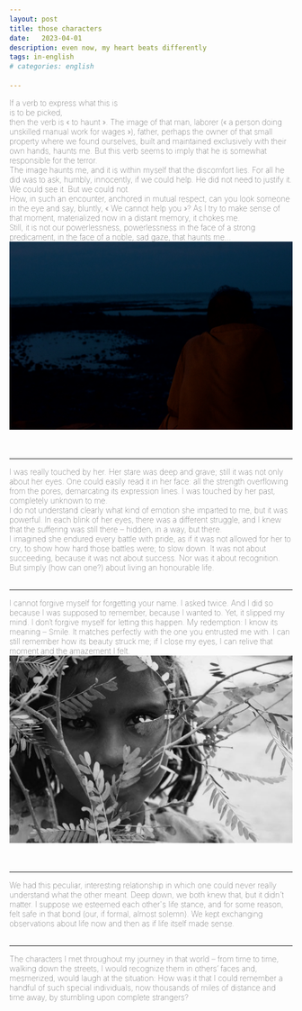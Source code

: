 ```yaml
---
layout: post
title: those characters
date:   2023-04-01
description: even now, my heart beats differently
tags: in-english
# categories: english

---
```



<span style="font-size:14px;font-weight:lighter">
If a verb to express what this is 
<br> is to be picked, 
<br> then the verb is « to haunt ».

<span style="font-size:14px;font-weight:lighter">
The image of that man, laborer (« a person doing unskilled manual work for wages »), father, perhaps the owner of that small property where we found ourselves, built and maintained exclusively with their own hands, haunts me. But this verb seems to imply that he is somewhat responsible for the terror.
<br> The image haunts me, and it is within myself that the discomfort lies. For all he did was to ask, humbly, innocently, if we could help. He did not need to justify it. We could see it. But we could not.
<br> How, in such an encounter, anchored in mutual respect, can you look someone in the eye and say, bluntly, « We cannot help you »? As I try to make sense of that moment, materialized now in a distant memory, it chokes me. 
<br> Still, it is not our powerlessness, powerlessness in the face of a strong predicament, in the face of a noble, sad gaze, that haunts me...
</span>
<div>
    <img src="/assets/img/reflection.jpg" class="my-image rounded z-depth-1">
</div>
<br>
<br>

<hr>
<span style="font-size:14px;font-weight:lighter">
I was really touched by her. Her stare was deep and grave; still it was not only about her eyes. One could easily read it in her face: all the strength overflowing from the pores, demarcating its expression lines. I was touched by her past, completely unknown to me.
<br> I do not understand clearly what kind of emotion she imparted to me, but it was powerful. In each blink of her eyes, there was a different struggle, and I knew that the suffering was still there – hidden, in a way, but there. 
<br> I imagined she endured every battle with pride, as if it was not allowed for her to cry, to show how hard those battles were; to slow down. It was not about succeeding, because it was not about success. Nor was it about recognition. But simply (how can one?) about living an honourable life.
</span>
<br>
<br>

<hr>
<span style="font-size:14px;font-weight:lighter">
I cannot forgive myself for forgetting your name. I asked twice. And I did so because I was supposed to remember, because I wanted to. Yet, it slipped my mind. I don’t forgive myself for letting this happen.

<span style="font-size:14px;font-weight:lighter">
My redemption: I know its meaning – Smile. It matches perfectly with the one you entrusted me with. I can still remember how its beauty struck me; if I close my eyes, I can relive that moment and the amazement I felt.
</span>
<div>
    <img src="/assets/img/smile.jpg" class="my-image rounded z-depth-1">
</div>
<br>
<br>

<hr>
<span style="font-size:14px;font-weight:lighter">
We had this peculiar, interesting relationship in which one could never really understand what the other meant. Deep down, we both knew that, but it didn't matter. I suppose we esteemed each other's life stance, and for some reason, felt safe in that bond (our, if formal, almost solemn). We kept exchanging observations about life now and then as if life itself made sense.
</span>
<br>
<br>

<hr>
<span style="font-size:14px;font-weight:lighter"> The characters I met throughout my journey in that world – from time to time, walking down the streets, I would recognize them in others’ faces and, mesmerized, would laugh at the situation: How was it that I could remember a handful of such special individuals, now thousands of miles of distance and time away, by stumbling upon complete strangers?</span>